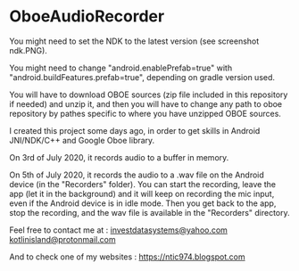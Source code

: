# OboeAudioRecorder

You might need to set the NDK to the latest version (see screenshot ndk.PNG).

You might need to change "android.enablePrefab=true" with "android.buildFeatures.prefab=true", depending on gradle version used.

You will have to download OBOE sources (zip file included in this repository if needed) and unzip it, and then you will have to change any path to oboe repository by pathes specific to where you have unzipped OBOE sources.

I created this project some days ago, in order to get skills in Android JNI/NDK/C++ and Google Oboe library.

On 3rd of July 2020, it records audio to a buffer in memory.

On 5th of July 2020, it records the audio to a .wav file on the Android device (in the "Recorders" folder).
You can start the recording, leave the app (let it in the background) and it will keep on recording the mic input, even if the Android device is in idle mode. Then you get back to the app, stop the recording, and the wav file is available in the "Recorders" directory.

Feel free to contact me at : 
investdatasystems@yahoo.com
kotlinisland@protonmail.com

And to check one of my websites :
https://ntic974.blogspot.com
